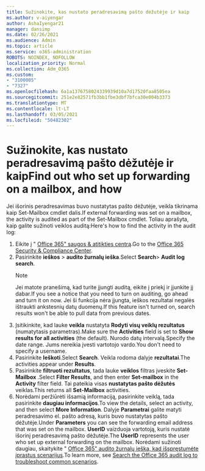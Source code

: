 ```yaml
---
title: Sužinokite, kas nustato peradresavimą pašto dėžutėje ir kaip
ms.author: v-aiyengar
author: AshaIyengar21
manager: dansimp
ms.date: 02/26/2021
ms.audience: Admin
ms.topic: article
ms.service: o365-administration
ROBOTS: NOINDEX, NOFOLLOW
localization_priority: Normal
ms.collection: Adm_O365
ms.custom:
- "3100005"
- "7327"
ms.openlocfilehash: 6a1a1376758024339939d10a7d17520faa8505ea
ms.sourcegitcommit: 251e2e82571fb3bb1fbe3dbf7bfca30e004b3373
ms.translationtype: MT
ms.contentlocale: lt-LT
ms.lasthandoff: 03/05/2021
ms.locfileid: "50482302"
---
```

# <a name="find-out-who-set-up-forwarding-on-a-mailbox-and-how"></a><span data-ttu-id="8732c-102">Sužinokite, kas nustato peradresavimą pašto dėžutėje ir kaip</span><span class="sxs-lookup"><span data-stu-id="8732c-102">Find out who set up forwarding on a mailbox, and how</span></span>

<span data-ttu-id="8732c-103">Jei išorinis peradresavimas buvo nustatytas pašto dėžutėje, veikla tikrinama kaip Set-Mailbox cmdlet dalis.</span><span class="sxs-lookup"><span data-stu-id="8732c-103">If external forwarding was set on a mailbox, the activity is audited as part of the Set-Mailbox cmdlet.</span></span> <span data-ttu-id="8732c-104">Toliau aprašyta, kaip galite sužinoti veiklos auditą:</span><span class="sxs-lookup"><span data-stu-id="8732c-104">Here's how to find the activity in the audit log:</span></span>

1. <span data-ttu-id="8732c-105">Eikite į " [Office 365" saugos & atitikties centrą](https://go.microsoft.com/fwlink/p/?linkid=2077143).</span><span class="sxs-lookup"><span data-stu-id="8732c-105">Go to the [Office 365 Security & Compliance Center](https://go.microsoft.com/fwlink/p/?linkid=2077143).</span></span>
1. <span data-ttu-id="8732c-106">Pasirinkite **ieškos** >  **audito žurnalų ieška**.</span><span class="sxs-lookup"><span data-stu-id="8732c-106">Select **Search**> **Audit log search**.</span></span>
    > [!NOTE]
    > <span data-ttu-id="8732c-107">Jei matote pranešimą, kad turite įjungti auditą, eikite į priekį ir įjunkite jį dabar.</span><span class="sxs-lookup"><span data-stu-id="8732c-107">If you see a notice that you need to turn on auditing, go ahead and turn it on now.</span></span> <span data-ttu-id="8732c-108">Jei ši funkcija nėra įjungta, ieškos rezultatai negalės ištraukti ankstesnių datų duomenų.</span><span class="sxs-lookup"><span data-stu-id="8732c-108">If this feature isn't turned on, search results won't be able to pull data from previous dates.</span></span>
1. <span data-ttu-id="8732c-109">Įsitikinkite, kad lauke **veikla** nustatyta **Rodyti visų veiklų rezultatus** (numatytasis parametras).</span><span class="sxs-lookup"><span data-stu-id="8732c-109">Make sure the **Activities** field is set to **Show results for all activities** (the default).</span></span> <span data-ttu-id="8732c-110">Nurodo datų intervalą.</span><span class="sxs-lookup"><span data-stu-id="8732c-110">Specify the date range.</span></span> <span data-ttu-id="8732c-111">Jums nereikia įvesti vartotojo vardo.</span><span class="sxs-lookup"><span data-stu-id="8732c-111">You don't need to specify a username.</span></span>
1. <span data-ttu-id="8732c-112">Pasirinkite **Ieškoti**.</span><span class="sxs-lookup"><span data-stu-id="8732c-112">Select **Search**.</span></span> <span data-ttu-id="8732c-113">Veikla rodoma dalyje **rezultatai**.</span><span class="sxs-lookup"><span data-stu-id="8732c-113">The activities appear under **Results**.</span></span>
1. <span data-ttu-id="8732c-114">Pasirinkite **filtruoti rezultatus**, tada lauke **veiklos** filtras įveskite **Set-Mailbox** .</span><span class="sxs-lookup"><span data-stu-id="8732c-114">Select **Filter Results**, and then enter **Set-mailbox** in the **Activity** filter field.</span></span> <span data-ttu-id="8732c-115">Tai pateikia visas **nustatytas pašto dėžutės** veiklas.</span><span class="sxs-lookup"><span data-stu-id="8732c-115">This returns all **Set-Mailbox** activities.</span></span>
1. <span data-ttu-id="8732c-116">Norėdami peržiūrėti išsamią informaciją, pasirinkite veiklą, tada pasirinkite **daugiau informacijos**.</span><span class="sxs-lookup"><span data-stu-id="8732c-116">To view the details, select an activity, and then select **More Information**.</span></span> <span data-ttu-id="8732c-117">Dalyje **Parametrai** galite matyti peradresavimo el. pašto adresą, kuris buvo nustatytas pašto dėžutėje.</span><span class="sxs-lookup"><span data-stu-id="8732c-117">Under **Parameters** you can see the forwarding email address that was set on the mailbox.</span></span> <span data-ttu-id="8732c-118">**UserID** vaizduoja vartotoją, kuris nustatė išorinį peradresavimą pašto dėžutėje.</span><span class="sxs-lookup"><span data-stu-id="8732c-118">The **UserID** represents the user who set up external forwarding on the mailbox.</span></span>
<span data-ttu-id="8732c-119">Norėdami sužinoti daugiau, skaitykite " [Office 365" audito žurnalų ieška, kad išspręstumėte įprastus scenarijus](https://go.microsoft.com/fwlink/?linkid=2103944).</span><span class="sxs-lookup"><span data-stu-id="8732c-119">To learn more, see [Search the Office 365 audit log to troubleshoot common scenarios](https://go.microsoft.com/fwlink/?linkid=2103944).</span></span>
